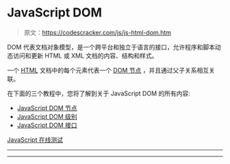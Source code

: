 # JavaScript DOM

> 原文：<https://codescracker.com/js/js-html-dom.htm>

DOM 代表文档对象模型，是一个跨平台和独立于语言的接口，允许程序和脚本动态访问和更新 HTML 或 XML 文档的内容、结构和样式。

一个 [HTML](/html/index.htm) 文档中的每个元素代表一个 [DOM 节点](/js/js-dom-nodes.htm) ，并且通过父子关系相互关联。

在下面的三个教程中，您将了解到关于 JavaScript DOM 的所有内容:

*   [JavaScript DOM 节点](/js/js-dom-nodes.htm)
*   [JavaScript DOM 级别](/js/js-dom-levels.htm)
*   [JavaScript DOM 接口](/js/js-dom-interfaces.htm)

[JavaScript 在线测试](/exam/showtest.php?subid=6)

* * *

* * *